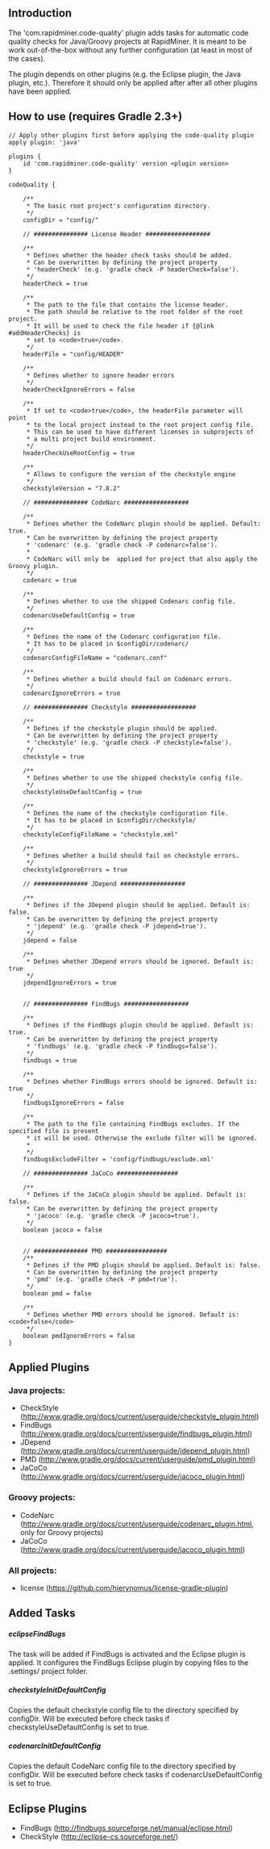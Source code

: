 ## Introduction
The 'com.rapidminer.code-quality' plugin adds tasks for automatic code quality checks for Java/Groovy projects at RapidMiner. 
It is meant to be work out-of-the-box without any further configuration (at least in most of the cases).

The plugin depends on other plugins (e.g. the Eclipse plugin, the Java plugin, etc.). Therefore it should only be applied 
after after all other plugins have been applied.

## How to use (requires Gradle 2.3+)
	// Apply other plugins first before applying the code-quality plugin 
	apply plugin: 'java'
	
	plugins {
		id 'com.rapidminer.code-quality' version <plugin version>
	}
	 
	codeQuality {
	 
		/**
		 * The basic root project's configuration directory.
		 */
		configDir = "config/"

		// ############### License Header ##################
		
		/**
		 * Defines whether the header check tasks should be added.
		 * Can be overwritten by defining the project property 
		 * 'headerCheck' (e.g. 'gradle check -P headerCheck=false').
		 */
		headerCheck = true
	
		/**
		 * The path to the file that contains the license header. 
		 * The path should be relative to the root folder of the root project. 
		 * It will be used to check the file header if {@link #addHeaderChecks} is 
		 * set to <code>true</code>.
		 */
		headerFile = "config/HEADER"
		
		/**
		 * Defines whether to ignore header errors
		 */
		headerCheckIgnoreErrors = false

		/**
		 * If set to <code>true</code>, the headerFile parameter will point
		 * to the local project instead to the root project config file.
		 * This can be used to have different licenses in subprojects of 
		 * a multi project build environment.
		 */
		headerCheckUseRootConfig = true
		
        /**
         * Allows to configure the version of the checkstyle engine
         */
		checkstyleVersion = "7.8.2"

		// ############### CodeNarc ##################

		/**
		 * Defines whether the CodeNarc plugin should be applied. Default: true.
		 * Can be overwritten by defining the project property 
		 * 'codenarc' (e.g. 'gradle check -P codenarc=false').
		 *
		 * CodeNarc will only be  applied for project that also apply the Groovy plugin.
		 */
		codenarc = true
		
		/**
		 * Defines whether to use the shipped Codenarc config file.
		 */
		codenarcUseDefaultConfig = true

		/**
		 * Defines the name of the Codenarc configuration file.
		 * It has to be placed in $configDir/codenarc/
		 */
		codenarcConfigFileName = "codenarc.conf"

		/**
		 * Defines whether a build should fail on Codenarc errors.
		 */
		codenarcIgnoreErrors = true

		// ############### Checkstyle ##################
		
		/**
		 * Defines if the checkstyle plugin should be applied.
		 * Can be overwritten by defining the project property 
		 * 'checkstyle' (e.g. 'gradle check -P checkstyle=false').
		 */
		checkstyle = true
		
		/**
		 * Defines whether to use the shipped checkstyle config file.
		 */
		checkstyleUseDefaultConfig = true

		/**
		 * Defines the name of the checkstyle configuration file.
		 * It has to be placed in $configDir/checkstyle/
		 */
		checkstyleConfigFileName = "checkstyle.xml"

		/**
		 * Defines whether a build should fail on checkstyle errors.
		 */
		checkstyleIgnoreErrors = true
		
		// ############### JDepend ##################

		/**
		 * Defines if the JDepend plugin should be applied. Default is: false.
		 * Can be overwritten by defining the project property 
		 * 'jdepend' (e.g. 'gradle check -P jdepend=true').
		 */
		jdepend = false
		
		/**
		 * Defines whether JDepend errors should be ignored. Default is: true
		 */
		jdependIgnoreErrors = true

		
		// ############### FindBugs ##################
		
		/**
		 * Defines if the FindBugs plugin should be applied. Default is: true.
		 * Can be overwritten by defining the project property 
		 * 'findbugs' (e.g. 'gradle check -P findbugs=false').
		 */
		findbugs = true
		
		/**
		 * Defines whether FindBugs errors should be ignored. Default is: true
		 */
		findbugsIgnoreErrors = false
		
		/**
		 * The path to the file containing FindBugs excludes. If the specified file is present
		 * it will be used. Otherwise the exclude filter will be ignored.
		 *
		 */
		findbugsExcludeFilter = 'config/findbugs/exclude.xml'
		
		// ############### JaCoCo #################
	
		/**
		 * Defines if the JaCoCo plugin should be applied. Default is: false.
		 * Can be overwritten by defining the project property 
		 * 'jacoco' (e.g. 'gradle check -P jacoco=true').
		 */
		boolean jacoco = false
	
	
		// ############### PMD ################# 
		/**
		 * Defines if the PMD plugin should be applied. Default is: false.
		 * Can be overwritten by defining the project property
		 * 'pmd' (e.g. 'gradle check -P pmd=true').
		 */
		boolean pmd = false
		
		/**
		 * Defines whether PMD errors should be ignored. Default is: <code>false</code>
		 */
		boolean pmdIgnoreErrors = false
	}
	
## Applied Plugins

### Java projects:
- CheckStyle (http://www.gradle.org/docs/current/userguide/checkstyle_plugin.html)
- FindBugs (http://www.gradle.org/docs/current/userguide/findbugs_plugin.html)
- JDepend (http://www.gradle.org/docs/current/userguide/jdepend_plugin.html)
- PMD (http://www.gradle.org/docs/current/userguide/pmd_plugin.html)
- JaCoCo (http://www.gradle.org/docs/current/userguide/jacoco_plugin.html)

### Groovy projects:
- CodeNarc (http://www.gradle.org/docs/current/userguide/codenarc_plugin.html, only for Groovy projects)
- JaCoCo (http://www.gradle.org/docs/current/userguide/jacoco_plugin.html)

### All projects:
- license (https://github.com/hierynomus/license-gradle-plugin)

## Added Tasks
##### eclipseFindBugs
The task will be added if FindBugs is activated and the Eclipse plugin is applied. It configures the FindBugs Eclipse plugin by copying files to the .settings/ project folder.

##### checkstyleInitDefaultConfig
Copies the default checkstyle config file to the directory specified by configDir. Will be executed before check tasks if checkstyleUseDefaultConfig is set to true.

##### codenarcInitDefaultConfig
Copies the default CodeNarc config file to the directory specified by configDir. Will be executed before check tasks if codenarcUseDefaultConfig is set to true.

## Eclipse Plugins
- FindBugs (http://findbugs.sourceforge.net/manual/eclipse.html)
- CheckStyle (http://eclipse-cs.sourceforge.net/)

